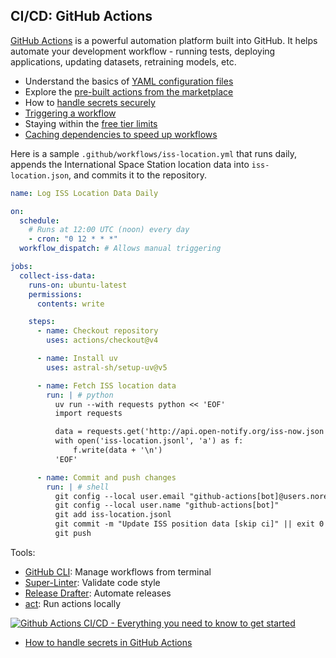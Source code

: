 <!-- source_url: https://tds.s-anand.net/#/github-actions -->

## CI/CD: GitHub Actions

[GitHub Actions](https://github.com/features/actions) is a powerful automation platform built into GitHub. It helps automate your development workflow - running tests, deploying applications, updating datasets, retraining models, etc.

- Understand the basics of [YAML configuration files](https://docs.github.com/en/actions/writing-workflows/quickstart)
- Explore the [pre-built actions from the marketplace](https://github.com/marketplace?type=actions)
- How to [handle secrets securely](https://docs.github.com/en/actions/security-for-github-actions/security-guides/using-secrets-in-github-actions)
- [Triggering a workflow](https://docs.github.com/en/actions/writing-workflows/choosing-when-your-workflow-runs/triggering-a-workflow)
- Staying within the [free tier limits](https://docs.github.com/en/billing/managing-billing-for-your-products/managing-billing-for-github-actions/about-billing-for-github-actions)
- [Caching dependencies to speed up workflows](https://docs.github.com/en/actions/writing-workflows/choosing-what-your-workflow-does/caching-dependencies-to-speed-up-workflows)

Here is a sample `.github/workflows/iss-location.yml` that runs daily, appends the International Space Station location data into `iss-location.json`, and commits it to the repository.

```yaml
name: Log ISS Location Data Daily

on:
  schedule:
    # Runs at 12:00 UTC (noon) every day
    - cron: "0 12 * * *"
  workflow_dispatch: # Allows manual triggering

jobs:
  collect-iss-data:
    runs-on: ubuntu-latest
    permissions:
      contents: write

    steps:
      - name: Checkout repository
        uses: actions/checkout@v4

      - name: Install uv
        uses: astral-sh/setup-uv@v5

      - name: Fetch ISS location data
        run: | # python
          uv run --with requests python << 'EOF'
          import requests

          data = requests.get('http://api.open-notify.org/iss-now.json').text
          with open('iss-location.jsonl', 'a') as f:
              f.write(data + '\n')
          'EOF'

      - name: Commit and push changes
        run: | # shell
          git config --local user.email "github-actions[bot]@users.noreply.github.com"
          git config --local user.name "github-actions[bot]"
          git add iss-location.jsonl
          git commit -m "Update ISS position data [skip ci]" || exit 0
          git push
```

Tools:

- [GitHub CLI](https://cli.github.com/): Manage workflows from terminal
- [Super-Linter](https://github.com/github/super-linter): Validate code style
- [Release Drafter](https://github.com/release-drafter/release-drafter): Automate releases
- [act](https://github.com/nektos/act): Run actions locally

[![Github Actions CI/CD - Everything you need to know to get started](https://i.ytimg.com/vi_webp/mFFXuXjVgkU/sddefault.webp)](https://youtu.be/mFFXuXjVgkU)

- [How to handle secrets in GitHub Actions](https://youtu.be/1tD7km5jK70)
